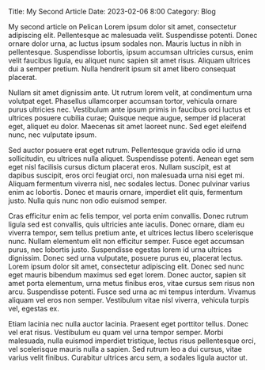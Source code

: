 Title: My Second Article
Date: 2023-02-06 8:00
Category: Blog

My second article on Pelican Lorem ipsum dolor sit amet, consectetur adipiscing elit. Pellentesque ac malesuada velit. Suspendisse potenti. Donec ornare dolor urna, ac luctus ipsum sodales non. Mauris luctus in nibh in pellentesque. Suspendisse lobortis, ipsum accumsan ultricies cursus, enim velit faucibus ligula, eu aliquet nunc sapien sit amet risus. Aliquam ultrices dui a semper pretium. Nulla hendrerit ipsum sit amet libero consequat placerat.

Nullam sit amet dignissim ante. Ut rutrum lorem velit, at condimentum urna volutpat eget. Phasellus ullamcorper accumsan tortor, vehicula ornare purus ultricies nec. Vestibulum ante ipsum primis in faucibus orci luctus et ultrices posuere cubilia curae; Quisque neque augue, semper id placerat eget, aliquet eu dolor. Maecenas sit amet laoreet nunc. Sed eget eleifend nunc, nec vulputate ipsum.

Sed auctor posuere erat eget rutrum. Pellentesque gravida odio id urna sollicitudin, eu ultrices nulla aliquet. Suspendisse potenti. Aenean eget sem eget nisl facilisis cursus dictum placerat eros. Nullam suscipit, est at dapibus suscipit, eros orci feugiat orci, non malesuada urna nisi eget mi. Aliquam fermentum viverra nisl, nec sodales lectus. Donec pulvinar varius enim ac lobortis. Donec et mauris ornare, imperdiet elit quis, fermentum justo. Nulla quis nunc non odio euismod semper.

Cras efficitur enim ac felis tempor, vel porta enim convallis. Donec rutrum ligula sed est convallis, quis ultricies ante iaculis. Donec ornare, diam eu viverra tempor, sem tellus pretium ante, et ultrices lectus libero scelerisque nunc. Nullam elementum elit non efficitur semper. Fusce eget accumsan purus, nec lobortis justo. Suspendisse egestas lorem id urna ultrices dignissim. Donec sed urna vulputate, posuere purus eu, placerat lectus. Lorem ipsum dolor sit amet, consectetur adipiscing elit. Donec sed nunc eget mauris bibendum maximus sed eget lorem. Donec auctor, sapien sit amet porta elementum, urna metus finibus eros, vitae cursus sem risus non arcu. Suspendisse potenti. Fusce sed urna ac mi tempus interdum. Vivamus aliquam vel eros non semper. Vestibulum vitae nisl viverra, vehicula turpis vel, egestas ex.

Etiam lacinia nec nulla auctor lacinia. Praesent eget porttitor tellus. Donec vel erat risus. Vestibulum eu quam vel urna tempor semper. Morbi malesuada, nulla euismod imperdiet tristique, lectus risus pellentesque orci, vel scelerisque mauris nulla a sapien. Sed rutrum leo a dui cursus, vitae varius velit finibus. Curabitur ultrices arcu sem, a sodales ligula auctor ut.